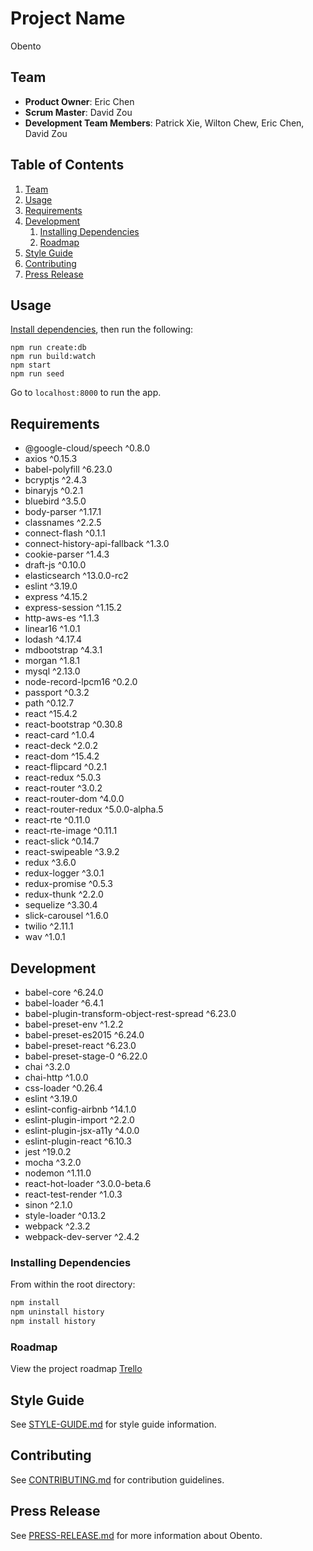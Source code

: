 # Project Name
Obento

## Team

  - __Product Owner__: Eric Chen
  - __Scrum Master__: David Zou
  - __Development Team Members__: Patrick Xie, Wilton Chew, Eric Chen, David Zou

## Table of Contents

1. [Team](#team)
1. [Usage](#usage)
1. [Requirements](#requirements)
1. [Development](#development)
    1. [Installing Dependencies](#installing-dependencies)
    1. [Roadmap](#roadmap)
1. [Style Guide](#style-guide)
1. [Contributing](#contributing)
1. [Press Release](#press-release)

## Usage

[Install dependencies](#installing-dependencies), then run the following:
```
npm run create:db
npm run build:watch
npm start
npm run seed
```
Go to `localhost:8000` to run the app.

## Requirements

- @google-cloud/speech ^0.8.0
- axios ^0.15.3
- babel-polyfill ^6.23.0
- bcryptjs ^2.4.3
- binaryjs ^0.2.1
- bluebird ^3.5.0
- body-parser ^1.17.1
- classnames ^2.2.5
- connect-flash ^0.1.1
- connect-history-api-fallback ^1.3.0
- cookie-parser ^1.4.3
- draft-js ^0.10.0
- elasticsearch ^13.0.0-rc2
- eslint ^3.19.0
- express ^4.15.2
- express-session ^1.15.2
- http-aws-es ^1.1.3
- linear16 ^1.0.1
- lodash ^4.17.4
- mdbootstrap ^4.3.1
- morgan ^1.8.1
- mysql ^2.13.0
- node-record-lpcm16 ^0.2.0
- passport ^0.3.2
- path ^0.12.7
- react ^15.4.2
- react-bootstrap ^0.30.8
- react-card ^1.0.4
- react-deck ^2.0.2
- react-dom ^15.4.2
- react-flipcard ^0.2.1
- react-redux ^5.0.3
- react-router ^3.0.2
- react-router-dom ^4.0.0
- react-router-redux ^5.0.0-alpha.5
- react-rte ^0.11.0
- react-rte-image ^0.11.1
- react-slick ^0.14.7
- react-swipeable ^3.9.2
- redux ^3.6.0
- redux-logger ^3.0.1
- redux-promise ^0.5.3
- redux-thunk ^2.2.0
- sequelize ^3.30.4
- slick-carousel ^1.6.0
- twilio ^2.11.1
- wav ^1.0.1

## Development

- babel-core ^6.24.0
- babel-loader ^6.4.1
- babel-plugin-transform-object-rest-spread ^6.23.0
- babel-preset-env ^1.2.2
- babel-preset-es2015 ^6.24.0
- babel-preset-react ^6.23.0
- babel-preset-stage-0 ^6.22.0
- chai ^3.2.0
- chai-http ^1.0.0
- css-loader ^0.26.4
- eslint ^3.19.0
- eslint-config-airbnb ^14.1.0
- eslint-plugin-import ^2.2.0
- eslint-plugin-jsx-a11y ^4.0.0
- eslint-plugin-react ^6.10.3
- jest ^19.0.2
- mocha ^3.2.0
- nodemon ^1.11.0
- react-hot-loader ^3.0.0-beta.6
- react-test-render ^1.0.3
- sinon ^2.1.0
- style-loader ^0.13.2
- webpack ^2.3.2
- webpack-dev-server ^2.4.2

### Installing Dependencies

From within the root directory:

```sh
npm install
npm uninstall history
npm install history
```
### Roadmap

View the project roadmap [Trello](https://trello.com/onyxdeer)

## Style Guide

See [STYLE-GUIDE.md](STYLE-GUIDE.md) for style guide information.

## Contributing

See [CONTRIBUTING.md](CONTRIBUTING.md) for contribution guidelines.

## Press Release

See [PRESS-RELEASE.md](PRESS-RELEASE.md) for more information about Obento.
